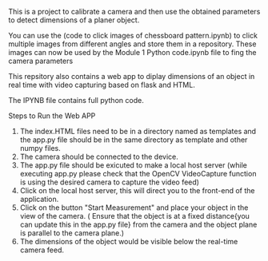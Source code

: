 This is a project to calibrate a camera and then use the obtained parameters to detect dimensions of a planer object.

You can use the (code to click images of chessboard pattern.ipynb) to click multiple images from different angles and store them in a repository.
These images can now be used by the Module 1 Python code.ipynb file to fing the camera parameters

This repsitory also contains a web app to diplay dimensions of an object in real time with video capturing based on flask and HTML.


The IPYNB file contains full python code.

Steps to Run the Web APP

1. The index.HTML files need to be in a directory named as templates and the app.py file should be in the same directory as template and other numpy files.
2. The camera should be connected to the device.
3. The app.py file should be exicuted to make a local host server (while executing app.py please check that the OpenCV VideoCapture function is using the desired camera to capture the video feed)
4. Click on the local host server, this will direct you to the front-end of the application.
5. Click on the button "Start Measurement" and place your object in the view of the camera. ( Ensure that the object is at a fixed distance{you can update this in the app.py file} from the camera and the object plane is parallel to the camera plane.)
6. The dimensions of the object would be visible below the real-time camera feed.
